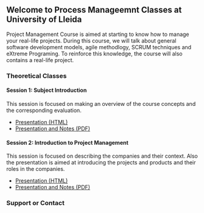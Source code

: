 ## Welcome to Process Manageemnt Classes at University of Lleida

Project Management Course is aimed at starting to know how to manage your real-life projects. During this course, we will talk about general software development models, agile methodlogy, SCRUM techniques and eXtreme Programing. To reinforce this knowledge, the course will also contains a real-life project. 

### Theoretical Classes

#### Session 1: Subject Introduction
This session is focused on making an overview of the course concepts and the corresponding evaluation.

- [Presentation (HTML)](session_1_Introduction/output/index.html)
- [Presentation and Notes (PDF)](session_1_Introduction/output/introduction.pdf)

#### Session 2: Introduction to Project Management

This session is focused on describing the companies and their context. Also the presentation is aimed at introducing the projects and products and their roles in the companies. 

- [Presentation (HTML)](session_2_ProjectManagement/output/index.html)
- [Presentation and Notes (PDF)](session_2_ProjectManagement/output/IntroProjectManagement.pdf)


### Support or Contact
